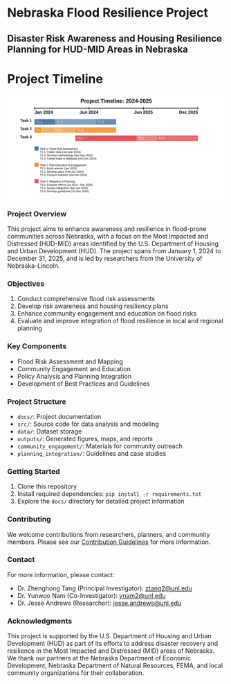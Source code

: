 # Nebraska Flood Resilience Project

## Disaster Risk Awareness and Housing Resilience Planning for HUD-MID Areas in Nebraska

# Project Timeline
![Project Timeline](https://raw.githubusercontent.com/jrandre2/NEFloodMitigation-Risk-Assessment-and-Community-Adaptation/main/TimeLine.svg)

### Project Overview

This project aims to enhance awareness and resilience in flood-prone communities across Nebraska, with a focus on the Most Impacted and Distressed (HUD-MID) areas identified by the U.S. Department of Housing and Urban Development (HUD). The project spans from January 1, 2024 to December 31, 2025, and is led by researchers from the University of Nebraska-Lincoln.

### Objectives

1. Conduct comprehensive flood risk assessments
2. Develop risk awareness and housing resiliency plans
3. Enhance community engagement and education on flood risks
4. Evaluate and improve integration of flood resilience in local and regional planning

### Key Components

- Flood Risk Assessment and Mapping
- Community Engagement and Education
- Policy Analysis and Planning Integration
- Development of Best Practices and Guidelines

### Project Structure

- `docs/`: Project documentation
- `src/`: Source code for data analysis and modeling
- `data/`: Dataset storage
- `outputs/`: Generated figures, maps, and reports
- `community_engagement/`: Materials for community outreach
- `planning_integration/`: Guidelines and case studies

### Getting Started

1. Clone this repository
2. Install required dependencies: `pip install -r requirements.txt`
3. Explore the `docs/` directory for detailed project information

### Contributing

We welcome contributions from researchers, planners, and community members. Please see our [Contribution Guidelines](docs/CONTRIBUTING.md) for more information.

### Contact

For more information, please contact:
- Dr. Zhenghong Tang (Principal Investigator): [ztang2@unl.edu](mailto:ztang2@unl.edu)
- Dr. Yunwoo Nam (Co-Investigator): [ynam2@unl.edu](mailto:ynam2@unl.edu)
- Dr. Jesse Andrews (Researcher): [jesse.andrews@unl.edu](mailto:jesse.andrews@unl.edu)

### Acknowledgments

This project is supported by the U.S. Department of Housing and Urban Development (HUD) as part of its efforts to address disaster recovery and resilience in the Most Impacted and Distressed (MID) areas of Nebraska. We thank our partners at the Nebraska Department of Economic Development, Nebraska Department of Natural Resources, FEMA, and local community organizations for their collaboration. 
